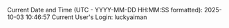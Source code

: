Current Date and Time (UTC - YYYY-MM-DD HH:MM:SS formatted): 2025-10-03 10:46:57
Current User's Login: luckyaiman
